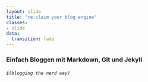 ```yaml
---
layout: slide
title: "re:claim your blog engine"
classes:
- slide
data:
  transition: fade
---
```


### Einfach Bloggen mit Markdown, Git und Jekyll

###### `$(blogging the nerd way)`
